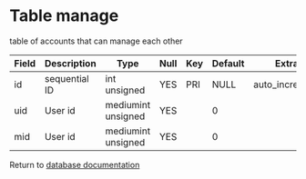 Table manage
===========
table of accounts that can manage each other

| Field | Description | Type | Null | Key | Default | Extra |
| ----- | ----------- | ---- | ---- | --- | ------- | ----- |
| id | sequential ID | int unsigned | YES | PRI | NULL | auto_increment |    
| uid | User id | mediumint unsigned | YES |  | 0 |  |    
| mid | User id | mediumint unsigned | YES |  | 0 |  |    

Return to [database documentation](help/database)
